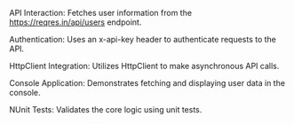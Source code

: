 API Interaction: Fetches user information from the https://reqres.in/api/users endpoint.

Authentication: Uses an x-api-key header to authenticate requests to the API.

HttpClient Integration: Utilizes HttpClient to make asynchronous API calls.

Console Application: Demonstrates fetching and displaying user data in the console.

NUnit Tests: Validates the core logic using unit tests.


